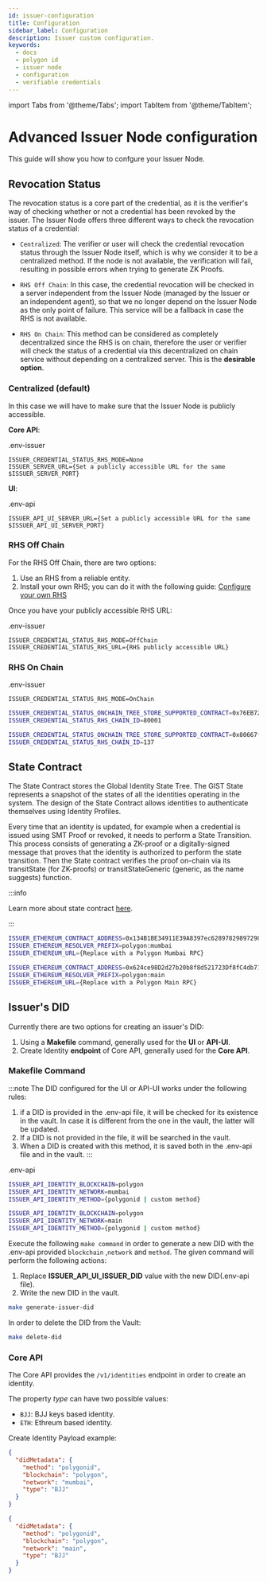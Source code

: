 ```yaml
---
id: issuer-configuration
title: Configuration
sidebar_label: Configuration
description: Issuer custom configuration.
keywords: 
  - docs
  - polygon id
  - issuer node
  - configuration
  - verifiable credentials
---
```


import Tabs from '@theme/Tabs';
import TabItem from '@theme/TabItem';

# Advanced Issuer Node configuration

This guide will show you how to confgure your Issuer Node.

## Revocation Status

The revocation status is a core part of the credential, as it is the verifier's way of checking whether or not a credential has been revoked by the issuer. The Issuer Node offers three different ways to check the revocation status of a credential: 

- `Centralized`: The verifier or user will check the credential revocation status through the Issuer Node itself, which is why we consider it to be a centralized method. If the node is not available, the verification will fail, resulting in possible errors when trying to generate ZK Proofs.

- `RHS Off Chain`: In this case, the credential revocation will be checked in a server independent from the Issuer Node (managed by the Issuer or an independent agent), so that we no longer depend on the Issuer Node as the only point of failure. This service will be a fallback in case the RHS is not available.

- `RHS On Chain`: This method can be considered as completely decentralized since the RHS is on chain, therefore the user or verifier will check the status of a credential via this decentralized on chain service without depending on a centralized server. This is the **desirable option**.

### Centralized (default)
In this case we will have to make sure that the Issuer Node is publicly accessible.

**Core API**:

.env-issuer

```
ISSUER_CREDENTIAL_STATUS_RHS_MODE=None
ISSUER_SERVER_URL={Set a publicly accessible URL for the same $ISSUER_SERVER_PORT}

```

**UI**:

.env-api
```
ISSUER_API_UI_SERVER_URL={Set a publicly accessible URL for the same $ISSUER_API_UI_SERVER_PORT}

```

### RHS Off Chain
For the RHS Off Chain, there are two options:
1. Use an RHS from a reliable entity.
2. Install your own RHS; you can do it with the following guide: [Configure your own RHS](reverse-hash-service.md) 

Once you have your publicly accessible RHS URL:

.env-issuer
```
ISSUER_CREDENTIAL_STATUS_RHS_MODE=OffChain
ISSUER_CREDENTIAL_STATUS_RHS_URL={RHS publicly accessible URL}
```


### RHS On Chain

.env-issuer
```
ISSUER_CREDENTIAL_STATUS_RHS_MODE=OnChain 
```

<Tabs>
<TabItem value="Polygon Mumbai">

```bash
ISSUER_CREDENTIAL_STATUS_ONCHAIN_TREE_STORE_SUPPORTED_CONTRACT=0x76EB7216F2400aC18C842D8C76739F3B8E619DB9
ISSUER_CREDENTIAL_STATUS_RHS_CHAIN_ID=80001
```

</TabItem>

<TabItem value="Polygon Main">

```bash
ISSUER_CREDENTIAL_STATUS_ONCHAIN_TREE_STORE_SUPPORTED_CONTRACT=0x80667fdB4CC6bBa3EDaE419f6BFBc129e78d2fC9
ISSUER_CREDENTIAL_STATUS_RHS_CHAIN_ID=137
```

</TabItem>
</Tabs>

## State Contract
The State Contract stores the Global Identity State Tree. The GIST State represents a snapshot of the states of all the identities operating in the system. The design of the State Contract allows identities to authenticate themselves using Identity Profiles.

Every time that an identity is updated, for example when a credential is issued using SMT Proof or revoked, it needs to perform a State Transition. This process consists of generating a ZK-proof or a digitally-signed message that proves that the identity is authorized to perform the state transition. Then the State contract verifies the proof on-chain via its transitState (for ZK-proofs) or transitStateGeneric (generic, as the name suggests) function.

:::info

Learn more about state contract [here](https://docs.iden3.io/contracts/state/).

:::

<Tabs>
<TabItem value="Polygon Mumbai">

```bash
ISSUER_ETHEREUM_CONTRACT_ADDRESS=0x134B1BE34911E39A8397ec6289782989729807a4
ISSUER_ETHEREUM_RESOLVER_PREFIX=polygon:mumbai
ISSUER_ETHEREUM_URL={Replace with a Polygon Mumbai RPC}
```

</TabItem>

<TabItem value="Polygon Main">

```bash
ISSUER_ETHEREUM_CONTRACT_ADDRESS=0x624ce98D2d27b20b8f8d521723Df8fC4db71D79D
ISSUER_ETHEREUM_RESOLVER_PREFIX=polygon:main
ISSUER_ETHEREUM_URL={Replace with a Polygon Main RPC}
```

</TabItem>
</Tabs>

## Issuer's DID

Currently there are two options for creating an issuer's DID: 
1. Using a **Makefile** command, generally used for the **UI** or **API-UI**.
2. Create Identity **endpoint** of Core API, generally used for the **Core API**.

### Makefile Command

:::note
The DID configured for the UI or API-UI works under the following rules:
1. if a DID is provided in the .env-api file, it will be checked for its existence in the vault. In case it is different from the one in the vault, the latter will be updated.
2. If a DID is not provided in the file, it will be searched in the vault.
3. When a DID is created with this method, it is saved both in the .env-api file and in the vault.
:::

.env-api

<Tabs>
<TabItem value="Polygon Mumbai">

```bash
ISSUER_API_IDENTITY_BLOCKCHAIN=polygon
ISSUER_API_IDENTITY_NETWORK=mumbai
ISSUER_API_IDENTITY_METHOD={polygonid | custom method}
```

</TabItem>

<TabItem value="Polygon Main">

```bash
ISSUER_API_IDENTITY_BLOCKCHAIN=polygon
ISSUER_API_IDENTITY_NETWORK=main
ISSUER_API_IDENTITY_METHOD={polygonid | custom method}
```

</TabItem>
</Tabs>

Execute the following `make command` in order to generate a new DID with the .env-api provided `blockchain` ,`network` and `method`.
The given command will perform the following actions:
1. Replace **ISSUER_API_UI_ISSUER_DID** value with the new DID(.env-api file).
2. Write the new DID in the vault.

```bash
make generate-issuer-did
```

In order to delete the DID from the Vault:

```bash
make delete-did
```

### Core API

The Core API provides the `/v1/identities` endpoint in order to create an identity.

The property *type* can have two possible values:
* `BJJ`: BJJ keys based identity.
* `ETH`: Ethreum based identity.


Create Identity Payload example:
<Tabs>
<TabItem value="Polygon Mumbai">

```json
{
  "didMetadata": {
    "method": "polygonid",
    "blockchain": "polygon",
    "network": "mumbai",
    "type": "BJJ"
  }
}
```
</TabItem>

<TabItem value="Polygon Main">

```json
{
  "didMetadata": {
    "method": "polygonid",
    "blockchain": "polygon",
    "network": "main",
    "type": "BJJ"
  }
}
```
</TabItem>
</Tabs>


